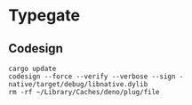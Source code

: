 # Typegate

## Codesign

```
cargo update
codesign --force --verify --verbose --sign - native/target/debug/libnative.dylib
rm -rf ~/Library/Caches/deno/plug/file
```
